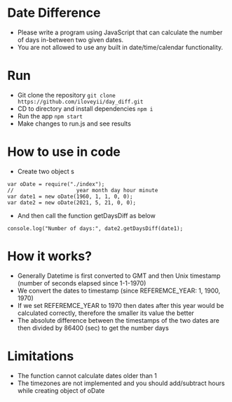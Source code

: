Date Difference
=============

- Please write a program using JavaScript that can calculate the number of days in-between two given dates. 
- You are not allowed to use any built in date/time/calendar functionality.

# Run
- Git clone the repository `git clone https://github.com/iloveyii/day_diff.git`
- CD to directory and install dependencies `npm i`
- Run the app `npm start`
- Make changes to run.js and see results

# How to use in code
- Create two object s
```
var oDate = require("./index");
//                    year month day hour minute
var date1 = new oDate(1960, 1, 1, 0, 0);
var date2 = new oDate(2021, 5, 21, 0, 0);
```
- And then call the function getDaysDiff as below
```
console.log("Number of days:", date2.getDaysDiff(date1);
```


# How it works?
- Generally Datetime is first converted to GMT and then Unix timestamp (number of seconds elapsed since 1-1-1970)
- We convert the dates to timestamp (since REFEREMCE_YEAR: 1, 1900, 1970)
- If we set REFEREMCE_YEAR to 1970 then dates after this year would be calculated correctly, therefore the smaller its value the better
- The absolute difference between the timestamps of the two dates are then divided by 86400 (sec) to get the number days
# Limitations
- The function cannot calculate dates older than 1 
- The timezones are not implemented and you should add/subtract hours while creating object of oDate